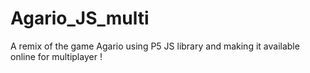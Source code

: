 # Agario_JS_multi
A remix of the game Agario using P5 JS library and making it available online for multiplayer !
